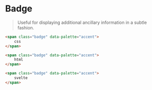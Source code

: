 # Badge

> Useful for displaying additional ancillary information in a subtle fashion.

```html
<span class="badge" data-palette="accent">
    css
</span>

<span class="badge" data-palette="accent">
    html
</span>

<span class="badge" data-palette="accent">
    svelte
</span>
```